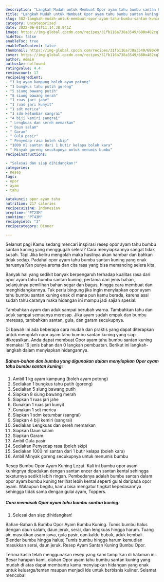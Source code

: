```yaml
---
description: "Langkah Mudah untuk Membuat Opor ayam tahu bumbu santan kuning{ yang Lezat Sekali,  Menu Buat lebaran"
title: "Langkah Mudah untuk Membuat Opor ayam tahu bumbu santan kuning{ yang Lezat Sekali,  Menu Buat lebaran"
slug: 582-langkah-mudah-untuk-membuat-opor-ayam-tahu-bumbu-santan-kuning-yang-lezat-sekali-menu-buat-lebaran
category: Uncategorized
date: 2022-06-01T11:14:38.941Z
image: https://img-global.cpcdn.com/recipes/31fb116a738a3549/680x482cq70/opor-ayam-tahu-bumbu-santan-kuning-foto-resep-utama.jpg
hideToc: false
enableToc: true
enableTocContent: false
thumbnail: https://img-global.cpcdn.com/recipes/31fb116a738a3549/680x482cq70/opor-ayam-tahu-bumbu-santan-kuning-foto-resep-utama.jpg
cover: https://img-global.cpcdn.com/recipes/31fb116a738a3549/680x482cq70/opor-ayam-tahu-bumbu-santan-kuning-foto-resep-utama.jpg
author: Admin
authorAv: notfound
ratingvalue: 4.4
reviewcount: 17
recipeingredient:
- "1 kg ayam kampung boleh ayam potong"
- "1 bungkus tahu putih goreng"
- "5 siung bawang putih"
- "8 siung bawang merah"
- "1 ruas jari jahe"
- "1 ruas jari kunyit"
- "1 sdt merica"
- "1 sdm ketumbar sangrai"
- "4 biji kemiri sangrai"
- " Lengkuas dan sereh memarkan"
- " Daun salam"
- " Garam"
- " Gula pasir"
- " Penyedap rasa boleh skip"
- "1000 ml santan dari 1 butir kelapa boleh kara"
- " Minyak goreng secukupnya untuk menumis bumbu"
recipeinstructions:

- "Selesai dan siap dihidangkan!"
categories:
- Resep
tags:
- opor
- ayam
- tahu

katakunci: opor ayam tahu 
nutrition: 217 calories
recipecuisine: Indonesian
preptime: "PT23M"
cooktime: "PT43M"
recipeyield: "3"
recipecategory: Dinner

---
```



Selamat pagi Kamu sedang mencari inspirasi resep opor ayam tahu bumbu santan kuning yang menggugah selera? Cara menyiapkannya sangat tidak susah. Tapi Jika keliru mengolah maka hasilnya akan hambar dan bahkan tidak sedap. Padahal opor ayam tahu bumbu santan kuning yang enak harusnya Kan punya aroma dan cita rasa yang bisa memancing selera kita.


Banyak hal yang sedikit banyak berpengaruh terhadap kualitas rasa dari opor ayam tahu bumbu santan kuning, pertama dari jenis bahan, selanjutnya pemilihan bahan segar dan bagus, hingga cara membuat dan menghidangkannya. Tak perlu bingung jika ingin menyiapkan opor ayam tahu bumbu santan kuning enak di mana pun kamu berada, karena asal sudah tahu caranya maka hidangan ini mampu jadi sajian spesial.

Tambahkan ayam dan aduk sampai berubah warna. Tambahkan tahu dan aduk sampai semuanya meresap. Jika ayam sudah empuk dan bumbu meresap, tambahkan santan, gula, dan garam secukupnya.


Di bawah ini ada beberapa cara mudah dan praktis yang dapat diterapkan untuk mengolah opor ayam tahu bumbu santan kuning yang siap dikreasikan. Anda dapat membuat Opor ayam tahu bumbu santan kuning memakai 16 jenis bahan dan 0 langkah pembuatan. Berikut ini langkah-langkah dalam menyiapkan hidangannya.

<!--inarticleads1-->

##### Bahan-bahan dan bumbu yang digunakan dalam menyiapkan Opor ayam tahu bumbu santan kuning:

1. Ambil 1 kg ayam kampung (boleh ayam potong)
1. Sediakan 1 bungkus tahu putih (goreng)
1. Sediakan 5 siung bawang putih
1. Siapkan 8 siung bawang merah
1. Siapkan 1 ruas jari jahe
1. Gunakan 1 ruas jari kunyit
1. Gunakan 1 sdt merica
1. Siapkan 1 sdm ketumbar (sangrai)
1. Siapkan 4 biji kemiri (sangrai)
1. Sediakan  Lengkuas dan sereh memarkan
1. Siapkan  Daun salam
1. Siapkan  Garam
1. Ambil  Gula pasir
1. Sediakan  Penyedap rasa (boleh skip)
1. Sediakan 1000 ml santan dari 1 butir kelapa (boleh kara)
1. Ambil  Minyak goreng secukupnya untuk menumis bumbu


Resep Bumbu Opor Ayam Kuning Lezat. Kali ini bumbu opor ayam kuningnya dipadukan dengan santan encer dan santan kental sehingga teksturnya sedikit lebih ringan. Pembedanya adalah bumbu santan dalam opor ayam bumbu kuning terlihat lebih kental seperti gulai daripada opor ayam. Walaupun begitu, kamu bisa mengatur tingkat kepedasannya sehingga tidak sama dengan gulai ayam, Toppers. 

<!--inarticleads2-->

##### Cara memasak Opor ayam tahu bumbu santan kuning:


1. Selesai dan siap dihidangkan!

Bahan-Bahan &amp; Bumbu Opor Ayam Bumbu Kuning. Tumis bumbu halus dengan daun salam, daun jeruk, serai, dan lengkuas hingga harum. Tuang air, masukkan asam jawa, gula pasir, dan kaldu bubuk, aduk kembali. Blender bumbu hingga halus; Tumis bumbu hingga harum kemudian masukkan serai, daun jeruk. Resep Ayam Santan Kuning Bumbu Opor. 

Terima kasih telah menggunakan resep yang kami tampilkan di halaman ini. Besar harapan kami, olahan Opor ayam tahu bumbu santan kuning yang mudah di atas dapat membantu kamu menyiapkan hidangan yang enak untuk keluarga/teman maupun menjadi ide untuk berbisnis kuliner. Selamat mencoba!

